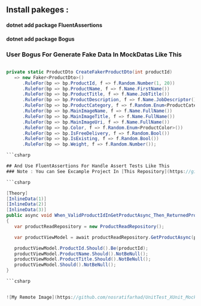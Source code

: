 ## Install pakeges :
#### dotnet add package FluentAssertions 
#### dotnet add package Bogus

### User Bogus For Generate Fake Data In MockDatas Like This

```csharp

private static ProductDto CreateFakerProductDto(int productId)
   => new Faker<ProductDto>()
      .RuleFor(bp => bp.ProductId, f => f.Random.Number(1, 20))
      .RuleFor(bp => bp.ProductName, f => f.Name.FirstName())
      .RuleFor(bp => bp.ProductTitle, f => f.Name.JobTitle())
      .RuleFor(bp => bp.ProductDescription, f => f.Name.JobDescriptor())
      .RuleFor(bp => bp.ProductCategory, f => f.Random.Enum<ProductCategory>())
      .RuleFor(bp => bp.MainImageName, f => f.Name.FullName())
      .RuleFor(bp => bp.MainImageTitle, f => f.Name.FullName())
      .RuleFor(bp => bp.MainImageUri, f => f.Name.FullName())
      .RuleFor(bp => bp.Color, f => f.Random.Enum<ProductColor>())
      .RuleFor(bp => bp.IsFreeDelivery, f => f.Random.Bool())
      .RuleFor(bp => bp.IsExisting, f => f.Random.Bool())
      .RuleFor(bp => bp.Weight, f => f.Random.Number());

```csharp

## And Use FluentAssertions For Handle Assert Tests Like This
### Note : You can See Excample Project In [This Repository](https://github.com/nosratifarhad/FluentValidation.git/).

```csharp

[Theory]
[InlineData(1)]
[InlineData(2)]
[InlineData(3)]
public async void When_ValidProductIdInGetProductAsync_Then_ReturnedProductViewModel(int productId)
{
   var productReadRepository = new ProductReadRepository();

   var productViewModel = await productReadRepository.GetProductAsync(productId).ConfigureAwait(false);

   productViewModel.ProductId.Should().Be(productId);
   productViewModel.ProductName.Should().NotBeNull();
   productViewModel.ProductTitle.Should().NotBeNull();
   productViewModel.Should().NotBeNull();
}

```csharp


![My Remote Image](https://github.com/nosratifarhad/UnitTest_XUnit_Mock_Faker/blob/main/doc/runresult.png)

